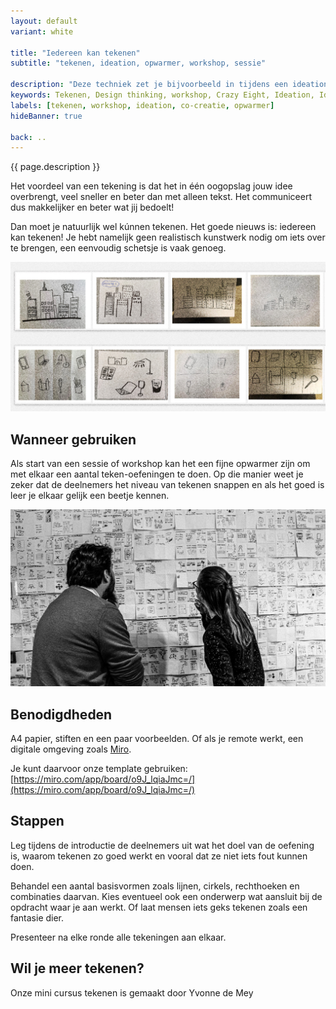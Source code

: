 ```yaml
---
layout: default
variant: white

title: "Iedereen kan tekenen"
subtitle: "tekenen, ideation, opwarmer, workshop, sessie"

description: "Deze techniek zet je bijvoorbeeld in tijdens een ideation met crazy-8, of bij het uitwerken van concepten."
keywords: Tekenen, Design thinking, workshop, Crazy Eight, Ideation, Ideeën, How to, uitleg, instructie
labels: [tekenen, workshop, ideation, co-creatie, opwarmer]
hideBanner: true

back: ..
---
```

{{ page.description }}

Het voordeel van een tekening is dat het in één oogopslag jouw idee overbrengt, veel sneller en beter dan met alleen tekst. Het communiceert dus makkelijker en beter wat jij bedoelt!

Dan moet je natuurlijk wel kúnnen tekenen. Het goede nieuws is: iedereen kan tekenen! Je hebt namelijk geen realistisch kunstwerk nodig om iets over te brengen, een eenvoudig schetsje is vaak genoeg.

<div class="article-image">
    <img src="/assets/img/materialen/mini-workshop-iedereen-kan-tekenen.jpg">
</div>

## Wanneer gebruiken

Als start van een sessie of workshop kan het een fijne opwarmer zijn om met elkaar een aantal teken-oefeningen te doen. Op die manier weet je zeker dat de deelnemers het niveau van tekenen snappen en als het goed is leer je elkaar gelijk een beetje kennen.

<div class="article-image">
    <img src="/assets/img/materialen/Workshop-Crazy-Eight-Ideation-Warroom.jpg">
</div>

## Benodigdheden

A4 papier, stiften en een paar voorbeelden. Of als je remote werkt, een digitale omgeving zoals [Miro](https://miro.com/).

Je kunt daarvoor onze template gebruiken: [https://miro.com/app/board/o9J_lqiaJmc=/](https://miro.com/app/board/o9J_lqiaJmc=/)

## Stappen

Leg tijdens de introductie de deelnemers uit wat het doel van de oefening is, waarom tekenen zo goed werkt en vooral dat ze niet iets fout kunnen doen. 

Behandel een aantal basisvormen zoals lijnen, cirkels, rechthoeken en combinaties daarvan. Kies eventueel ook een onderwerp wat aansluit bij de opdracht waar je aan werkt. Of laat mensen iets geks tekenen zoals een fantasie dier.

Presenteer na elke ronde alle tekeningen aan elkaar.

## Wil je meer tekenen?

Onze mini cursus tekenen is gemaakt door Yvonne de Mey
